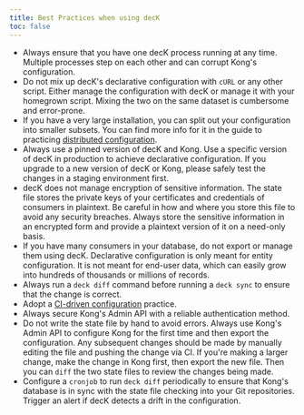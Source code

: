 ```yaml
---
title: Best Practices when using decK
toc: false
---
```


- Always ensure that you have one decK process running at any time. Multiple
  processes step on each other and can corrupt Kong's configuration.
- Do not mix up decK's declarative configuration with `cURL` or any other
  script. Either manage the configuration with decK or manage it with your
  homegrown script. Mixing the two on the same dataset is cumbersome and error-prone.
- If you have a very large installation, you can split out
  your configuration into smaller subsets. You can find more info for it
  in the guide to practicing
  [distributed configuration](/deck/{{page.kong_version}}/guides/distributed-configuration).
- Always use a pinned version of decK and Kong.
  Use a specific version of decK in production to achieve declarative 
  configuration. If you upgrade to a new version of decK or Kong,
  please safely test the changes in a staging environment first.
- decK does not manage encryption of sensitive information. The state file 
  stores the private keys of your certificates and credentials of consumers in
  plaintext. Be careful in how and where you store
  this file to avoid any security breaches.
  Always store the sensitive information in an encrypted form and provide a plaintext 
  version of it on a need-only basis.
- If you have many consumers in your database, do not export
  or manage them using decK. Declarative configuration is only meant for entity 
  configuration. It is not meant for end-user data, which can easily grow into 
  hundreds of thousands or millions of records.
- Always run a `deck diff` command before running a `deck sync`
  to ensure that the change is correct.
- Adopt a [CI-driven configuration](/deck/{{page.kong_version}}/guides/ci-driven-configuration) practice.
- Always secure Kong's Admin API with a reliable authentication method.
- Do not write the state file by hand to avoid errors.
  Always use Kong's Admin API to
  configure Kong for the first time and then export the configuration. Any
  subsequent changes should be made by manually editing the file and pushing
  the change via CI. If you're making a larger change, make the change in Kong first, then
  export the new file. Then you can `diff` the two state files to review the changes
  being made.
- Configure a `cronjob` to run `deck diff` periodically to ensure that Kong's
  database is in sync with the state file checking into your Git repositories.
  Trigger an alert if decK detects a drift in the configuration.
